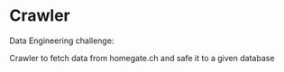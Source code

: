 # Crawler

Data Engineering challenge:

Crawler to fetch data from homegate.ch and safe it to a given database
